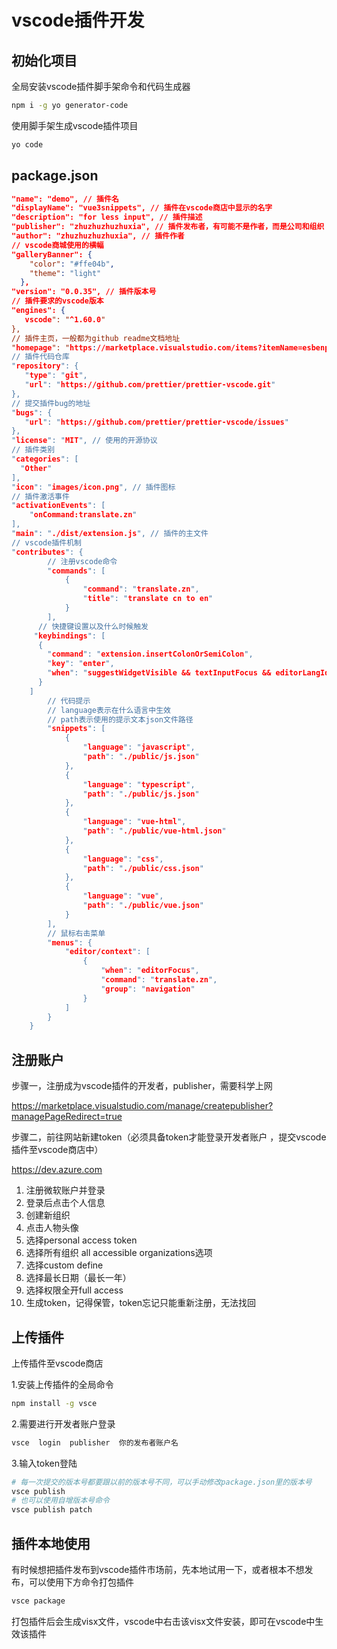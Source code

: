 # vscode插件开发

## 初始化项目

全局安装vscode插件脚手架命令和代码生成器

```bash
npm i -g yo generator-code
```

使用脚手架生成vscode插件项目

```bash
yo code
```

## package.json

```json
"name": "demo", // 插件名
"displayName": "vue3snippets", // 插件在vscode商店中显示的名字
"description": "for less input", // 插件描述
"publisher": "zhuzhuzhuzhuxia", // 插件发布者，有可能不是作者，而是公司和组织
"author": "zhuzhuzhuzhuxia", // 插件作者
// vscode商城使用的横幅
"galleryBanner": {
    "color": "#ffe04b",
    "theme": "light"
  },
"version": "0.0.35", // 插件版本号
// 插件要求的vscode版本
"engines": { 
   vscode": "^1.60.0"
},
// 插件主页，一般都为github readme文档地址
"homepage": "https://marketplace.visualstudio.com/items?itemName=esbenp.prettier-vscode",
// 插件代码仓库
"repository": {
   "type": "git",
   "url": "https://github.com/prettier/prettier-vscode.git"
},
// 提交插件bug的地址
"bugs": {
   "url": "https://github.com/prettier/prettier-vscode/issues"
},
"license": "MIT", // 使用的开源协议
// 插件类别
"categories": [
  "Other"
],
"icon": "images/icon.png", // 插件图标
// 插件激活事件
"activationEvents": [
	"onCommand:translate.zn"
],
"main": "./dist/extension.js", // 插件的主文件
// vscode插件机制
"contributes": {
        // 注册vscode命令
		"commands": [
			{
				"command": "translate.zn",
				"title": "translate cn to en"
			}
		],
      // 快捷键设置以及什么时候触发
     "keybindings": [
      {
        "command": "extension.insertColonOrSemiColon",
        "key": "enter",
        "when": "suggestWidgetVisible && textInputFocus && editorLangId =~ /javascript|typescript|javascriptreact|typescriptreact/ &&      config.editor.acceptSuggestionOnEnter != 'off'"
      }
    ]
        // 代码提示  
        // language表示在什么语言中生效 
        // path表示使用的提示文本json文件路径
		"snippets": [ 
			{
				"language": "javascript",
				"path": "./public/js.json"
			},
			{
				"language": "typescript",
				"path": "./public/js.json"
			},
			{
				"language": "vue-html",
				"path": "./public/vue-html.json"
			},
			{
				"language": "css",
				"path": "./public/css.json"
			},
			{
				"language": "vue",
				"path": "./public/vue.json"
			}
		],
        // 鼠标右击菜单
		"menus": { 
			"editor/context": [
				{
					"when": "editorFocus",
					"command": "translate.zn",
					"group": "navigation"
				}
			]
		}
	}
```

## 注册账户

步骤一，注册成为vscode插件的开发者，publisher，需要科学上网

https://marketplace.visualstudio.com/manage/createpublisher?managePageRedirect=true

步骤二，前往网站新建token（必须具备token才能登录开发者账户 ，提交vscode插件至vscode商店中）

https://dev.azure.com

1. 注册微软账户并登录
2. 登录后点击个人信息
3. 创建新组织
4. 点击人物头像
5. 选择personal  access  token
6. 选择所有组织 all accessible organizations选项
7. 选择custom define
8. 选择最长日期（最长一年）
9. 选择权限全开full access
10. 生成token，记得保管，token忘记只能重新注册，无法找回

## 上传插件

上传插件至vscode商店

1.安装上传插件的全局命令

```sh
npm install -g vsce
```

2.需要进行开发者账户登录

```sh
vsce  login  publisher  你的发布者账户名
```

3.输入token登陆

```sh
# 每一次提交的版本号都要跟以前的版本号不同，可以手动修改package.json里的版本号
vsce publish
# 也可以使用自增版本号命令
vsce publish patch 
```

## 插件本地使用

有时候想把插件发布到vscode插件市场前，先本地试用一下，或者根本不想发布，可以使用下方命令打包插件

```sh
vsce package
```

打包插件后会生成visx文件，vscode中右击该visx文件安装，即可在vscode中生效该插件



